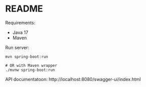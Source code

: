# README

Requirements:
* Java 17
* Maven

Run server:
```
mvn spring-boot:run

# OR with Maven wrapper
./mvnw spring-boot:run
```

API documentatoon: http://localhost:8080/swagger-ui/index.html
